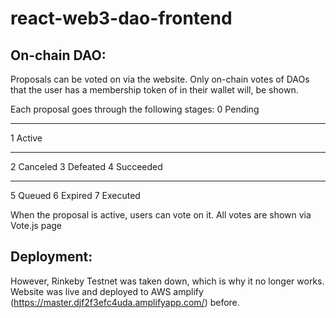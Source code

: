# react-web3-dao-frontend


## On-chain DAO: 

Proposals can be voted on via the website. Only on-chain votes of DAOs that the user has a membership
token of in their wallet will, be shown. 

Each proposal goes through the following stages: 
 0 Pending
 __________
 1 Active
 __________
 2 Canceled
 3 Defeated
 4 Succeeded
 __________
 5 Queued
 6 Expired 
 7 Executed

When the proposal is active, users can vote on it. All votes are shown via
Vote.js page

## Deployment: 

However, Rinkeby Testnet was taken down, which is why it no longer works.
Website was live and deployed to AWS amplify (https://master.djf2f3efc4uda.amplifyapp.com/) before. 
